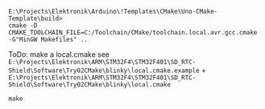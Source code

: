     



    E:\Projects\Elektronik\Arduino\!Templates\CMake\Uno-CMake-Template\build>
    cmake -D CMAKE_TOOLCHAIN_FILE=C:/Toolchain/CMake/toolchain.local.avr.gcc.cmake -G"MinGW Makefiles" ..  

ToDo: make a local.cmake
see `E:\Projects\Elektronik\ARM\STM32F4\STM32F401\SD_RTC-Shield\Software\Try02CMake\blinky\local.cmake.example` + 
`E:\Projects\Elektronik\ARM\STM32F4\STM32F401\SD_RTC-Shield\Software\Try02CMake\blinky\local.cmake`

    make
